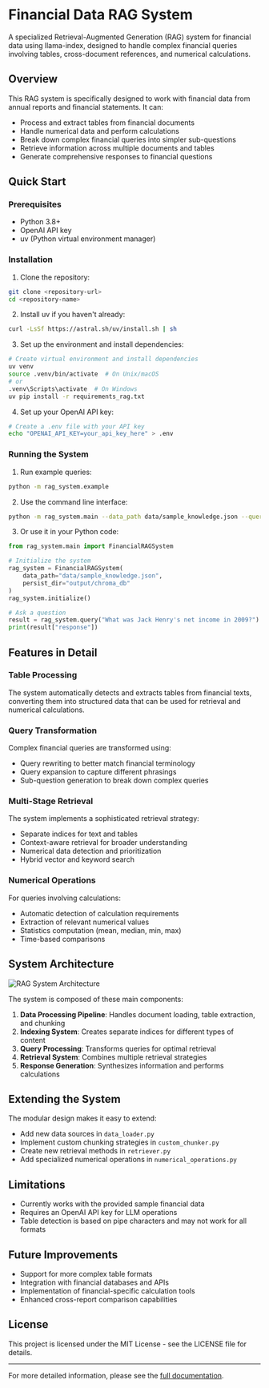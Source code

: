 # Financial Data RAG System

A specialized Retrieval-Augmented Generation (RAG) system for financial data using llama-index, designed to handle complex financial queries involving tables, cross-document references, and numerical calculations.

## Overview

This RAG system is specifically designed to work with financial data from annual reports and financial statements. It can:

- Process and extract tables from financial documents
- Handle numerical data and perform calculations
- Break down complex financial queries into simpler sub-questions
- Retrieve information across multiple documents and tables
- Generate comprehensive responses to financial questions

## Quick Start

### Prerequisites

- Python 3.8+
- OpenAI API key
- uv (Python virtual environment manager)

### Installation

1. Clone the repository:
```bash
git clone <repository-url>
cd <repository-name>
```

2. Install uv if you haven't already:
```bash
curl -LsSf https://astral.sh/uv/install.sh | sh
```

3. Set up the environment and install dependencies:
```bash
# Create virtual environment and install dependencies
uv venv
source .venv/bin/activate  # On Unix/macOS
# or
.venv\Scripts\activate  # On Windows
uv pip install -r requirements_rag.txt
```

4. Set up your OpenAI API key:
```bash
# Create a .env file with your API key
echo "OPENAI_API_KEY=your_api_key_here" > .env
```

### Running the System

1. Run example queries:
```bash
python -m rag_system.example
```

2. Use the command line interface:
```bash
python -m rag_system.main --data_path data/sample_knowledge.json --query "What was the revenue in 2008?"
```

3. Or use it in your Python code:
```python
from rag_system.main import FinancialRAGSystem

# Initialize the system
rag_system = FinancialRAGSystem(
    data_path="data/sample_knowledge.json",
    persist_dir="output/chroma_db"
)
rag_system.initialize()

# Ask a question
result = rag_system.query("What was Jack Henry's net income in 2009?")
print(result["response"])
```

## Features in Detail

### Table Processing

The system automatically detects and extracts tables from financial texts, converting them into structured data that can be used for retrieval and numerical calculations.

### Query Transformation

Complex financial queries are transformed using:
- Query rewriting to better match financial terminology
- Query expansion to capture different phrasings
- Sub-question generation to break down complex queries

### Multi-Stage Retrieval

The system implements a sophisticated retrieval strategy:
- Separate indices for text and tables
- Context-aware retrieval for broader understanding
- Numerical data detection and prioritization
- Hybrid vector and keyword search

### Numerical Operations

For queries involving calculations:
- Automatic detection of calculation requirements
- Extraction of relevant numerical values
- Statistics computation (mean, median, min, max)
- Time-based comparisons

## System Architecture

![RAG System Architecture](rag_system/docs/architecture_diagram.png)

The system is composed of these main components:
1. **Data Processing Pipeline**: Handles document loading, table extraction, and chunking
2. **Indexing System**: Creates separate indices for different types of content
3. **Query Processing**: Transforms queries for optimal retrieval
4. **Retrieval System**: Combines multiple retrieval strategies
5. **Response Generation**: Synthesizes information and performs calculations

## Extending the System

The modular design makes it easy to extend:

- Add new data sources in `data_loader.py`
- Implement custom chunking strategies in `custom_chunker.py`
- Create new retrieval methods in `retriever.py`
- Add specialized numerical operations in `numerical_operations.py`

## Limitations

- Currently works with the provided sample financial data
- Requires an OpenAI API key for LLM operations
- Table detection is based on pipe characters and may not work for all formats

## Future Improvements

- Support for more complex table formats
- Integration with financial databases and APIs
- Implementation of financial-specific calculation tools
- Enhanced cross-report comparison capabilities

## License

This project is licensed under the MIT License - see the LICENSE file for details.

---

For more detailed information, please see the [full documentation](rag_system/README.md). 